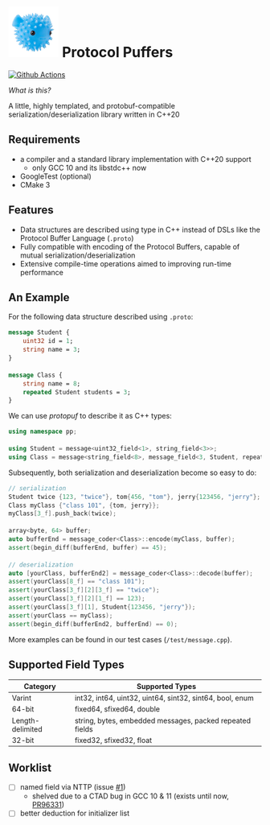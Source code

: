 # ![puffer](asset/puffer.png) Protocol Puffers
[![Github Actions](https://github.com/PragmaTwice/protopuf/workflows/BuildAndTest/badge.svg)](https://github.com/PragmaTwice/protopuf/actions)

*What is this?*

A little, highly templated, and protobuf-compatible serialization/deserialization library written in C++20

## Requirements

- a compiler and a standard library implementation with C++20 support 
    - only GCC 10 and its libstdc++ now
- GoogleTest (optional)
- CMake 3

## Features

- Data structures are described using type in C++ instead of DSLs like the Protocol Buffer Language (`.proto`)
- Fully compatible with encoding of the Protocol Buffers, capable of mutual serialization/deserialization
- Extensive compile-time operations aimed to improving run-time performance

## An Example
For the following data structure described using `.proto`:
```proto
message Student {
    uint32 id = 1;
    string name = 3;
}

message Class {
    string name = 8;
    repeated Student students = 3;
}
```
We can use *protopuf* to describe it as C++ types:
```c++
using namespace pp;

using Student = message<uint32_field<1>, string_field<3>>;
using Class = message<string_field<8>, message_field<3, Student, repeated>>;
```
Subsequently, both serialization and deserialization become so easy to do:
```c++
// serialization
Student twice {123, "twice"}, tom{456, "tom"}, jerry{123456, "jerry"};
Class myClass {"class 101", {tom, jerry}};
myClass[3_f].push_back(twice);

array<byte, 64> buffer;
auto bufferEnd = message_coder<Class>::encode(myClass, buffer);
assert(begin_diff(bufferEnd, buffer) == 45);

// deserialization
auto [yourClass, bufferEnd2] = message_coder<Class>::decode(buffer);
assert(yourClass[8_f] == "class 101");
assert(yourClass[3_f][2][3_f] == "twice");
assert(yourClass[3_f][2][1_f] == 123);
assert(yourClass[3_f][1], Student{123456, "jerry"});
assert(yourClass == myClass);
assert(begin_diff(bufferEnd2, bufferEnd) == 0);
```
More examples can be found in our test cases (`/test/message.cpp`).

## Supported Field Types
Category|	Supported Types
--------|------------------
Varint  | int32, int64, uint32, uint64, sint32, sint64, bool, enum
64-bit  | fixed64, sfixed64, double
Length-delimited| string, bytes, embedded messages, packed repeated fields
32-bit 	| fixed32, sfixed32, float

## Worklist
- [ ] named field via NTTP (issue [#1](https://github.com/PragmaTwice/protopuf/issues/1))
    - shelved due to a CTAD bug in GCC 10 & 11 (exists until now, [PR96331](https://gcc.gnu.org/bugzilla/show_bug.cgi?id=96331))
- [ ] better deduction for initializer list
